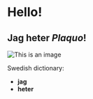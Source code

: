 # **Hello!**
## Jag heter **_Plaquo_**!

![This is an image](https://ubisoft-avatars.akamaized.net/d995b4e2-5d0e-4877-b2b3-31d356ff303c/default_256_256.png)

Swedish dictionary:
- **jag**
- **heter**
